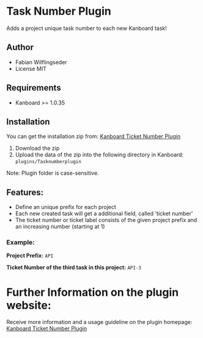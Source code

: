 Task Number Plugin
==============================

Adds a project unique task number to each new Kanboard task!

Author
------

- Fabian Wilflingseder
- License MIT

Requirements
------------

- Kanboard >= 1.0.35

Installation
------------

You can get the installation zip from: [Kanboard Ticket Number Plugin](https://www.wilflingseder.work/kanboard-ticket-number-plugin)

1. Download the zip
2. Upload the data of the zip into the following directory in Kanboard: `plugins/Tasknumberplugin`

Note: Plugin folder is case-sensitive.

## Features: ##

* Define an unique prefix for each project
* Each new created task will get a additional field, called 'ticket number'
* The ticket number or ticket label consists of the given project prefix and an increasing number (starting at 1)

### Example: ###

**Project Prefix:** ```API```

**Ticket Number of the third task in this project:** ```API-3```

# Further Information on the plugin website: #

Receive more information and a usage guideline on the plugin homepage: [Kanboard Ticket Number Plugin](https://www.wilflingseder.work/kanboard-ticket-number-plugin)
